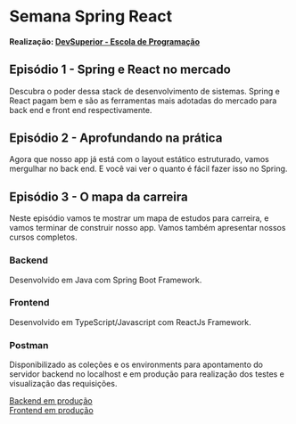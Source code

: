 # Semana Spring React
#### Realização: [DevSuperior - Escola de Programação](https://devsuperior.com.br/?target=_blank)


## Episódio 1 - Spring e React no mercado
Descubra o poder dessa stack de desenvolvimento de sistemas. Spring e React pagam bem e são as ferramentas mais adotadas do mercado para back end e front end respectivamente.

## Episódio 2 - Aprofundando na prática
Agora que nosso app já está com o layout estático estruturado, vamos mergulhar no back end. E você vai ver o quanto é fácil fazer isso no Spring.

## Episódio 3 - O mapa da carreira
Neste episódio vamos te mostrar um mapa de estudos para carreira, e vamos terminar de construir nosso app. Vamos também apresentar nossos cursos completos.

### Backend
Desenvolvido em Java com Spring Boot Framework.

### Frontend
Desenvolvido em TypeScript/Javascript com ReactJs Framework.

### Postman
Disponibilizado as coleções e os environments para apontamento do servidor backend no localhost e em produção para realização dos testes e visualização das requisições.

[Backend em produção](https://wr2net-dsmovie.herokuapp.com/?target=_blank)
<br />
[Frontend em produção](https://wr2net-dsmovie.netlify.app/?target=_blank)

